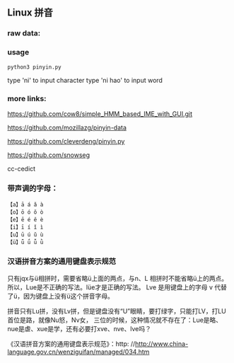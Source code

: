 ## Linux 拼音

### raw data:
 
[AhMan首选词库]: http://dir.jjol.cn/Pyjj/chiku/ssck.rar

[现代汉语常用词表en.txt]: https://zhidao.baidu.com/share/fcf982d03b4d593a3852d41305e72792.html

[微软拼音]: http://dir.jjol.cn/Pyjj/chiku/20051188656402.rar

[现代汉语常用词汇表.txt]: http://vdisk.weibo.com/s/ueoM8g6c-sm2o?from=page_100505_profile&wvr=6 

[phrases-dict.js]: https://github.com/hotoo/pinyin/tree/master/data  

[通用规范汉字典]: http://www.guifanzi.cn/

### usage

    python3 pinyin.py
type 'ni' to input character 
type 'ni hao' to input word


### more links:

[拼音加加81万超大词库 BY fengyu29]: http://www.jz5u.com/Soft/softdown.asp?softid=4036  

[词库下载-拼音加加输入法]: http://dir.jjol.cn/Pyjj/down.aspx

https://github.com/cow8/simple_HMM_based_IME_with_GUI.git

https://github.com/mozillazg/pinyin-data

https://github.com/cleverdeng/pinyin.py

https://github.com/snowseg 

cc-cedict

### 带声调的字母：

```
【a】ā á ǎ à
【o】ō ó ǒ ò
【e】ē é ě è
【i】ī í ǐ ì
【u】ū ú ǔ ù
【ü】ǖ ǘ ǚ ǜ
```


### 汉语拼音方案的通用键盘表示规范


只有jqx与ü相拼时，需要省略ü上面的两点，与n、L 相拼时不能省略ü上的两点。
所以，Lue是不正确的写法。lüe才是正确的写法。
Lve 是用键盘上的字母 v 代替了ü，因为键盘上没有ü这个拼音字母。


拼音只有Lu拼，没有Lv拼，但是键盘没有“U”眼睛，要打绿字，只能打LV，打LU首位是路，就像Nu怒，Nv女，
三位的时候，这种情况就不存在了：Lue是略、nue是虐、xue是学，还有必要打xve、nve、lve吗？


《汉语拼音方案的通用键盘表示规范》：http: //http://www.china-language.gov.cn/wenziguifan/managed/034.htm
